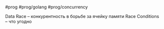 #prog #prog/golang #prog/concurrency 

Data Race – конкурентность в борьбе за ячейку памяти
Race Conditions – что угодно
